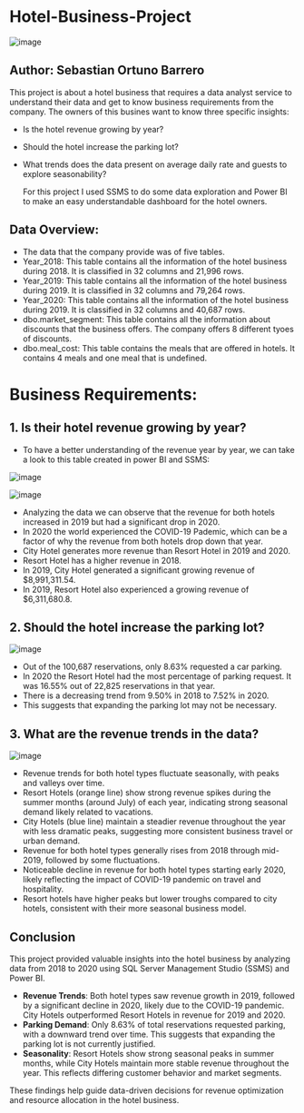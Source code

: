 # Hotel-Business-Project

![image](https://github.com/user-attachments/assets/c36ea1bf-7f13-47c7-9094-c2a15bb1f0e6)



## Author: Sebastian Ortuno Barrero

This project is about a hotel business that requires a data analyst service to understand their data and get to know business requirements from the company. The owners of this busines want to know three specific insights:

- Is the hotel revenue growing by year?
- Should the hotel increase the parking lot?
- What trends does the data present on average daily rate and guests to explore seasonability?

  For this project I used SSMS to do some data exploration and Power BI to make an easy understandable dashboard for the hotel owners.

## Data Overview:

 - The data that the company provide was of five tables.
 - Year_2018: This table contains all the information of the hotel business during 2018. It is classified in 32 columns and 21,996 rows. 
 - Year_2019: This table contains all the information of the hotel business during 2019. It is classified in 32 columns and 79,264 rows. 
 - Year_2020: This table contains all the information of the hotel business during 2019. It is classified in 32 columns and 40,687 rows.
 - dbo.market_segment: This table contains all the information about discounts that the business offers. The company offers 8 different tyoes of discounts.
 - dbo.meal_cost: This table contains the meals that are offered in hotels. It contains 4 meals and one meal that is undefined.

# Business Requirements:
## 1. Is their hotel revenue growing by year?
- To have a better understanding of the revenue year by year, we can take a look to this table created in power BI and SSMS:

![image](https://github.com/user-attachments/assets/870239f2-c367-4abb-a5ba-c408ac25333a)


![image](https://github.com/user-attachments/assets/37bd44a8-dae8-4bbb-9973-b333a5c95a1a)


- Analyzing the data we can observe that the revenue for both hotels increased in 2019 but had a significant drop in 2020.
- In 2020 the world experienced the COVID-19 Pademic, which can be a factor of why the revenue from both hotels drop down that year.
- City Hotel generates more revenue than Resort Hotel in 2019 and 2020.
- Resort Hotel has a higher revenue in 2018.
- In 2019, City Hotel generated a significant growing revenue of $8,991,311.54.
- In 2019, Resort Hotel also experienced a growing revenue of $6,311,680.8.

## 2. Should the hotel increase the parking lot?

![image](https://github.com/user-attachments/assets/12d27a3c-aac5-4c70-b1b4-03389db6cbfe)

- Out of the 100,687 reservations, only 8.63% requested a car parking.
- In 2020 the Resort Hotel had the most percentage of parking request. It was 16.55% out of 22,825 reservations in that year.
- There is a decreasing trend from 9.50% in 2018 to 7.52% in 2020.
- This suggests that expanding the parking lot may not be necessary.


## 3. What are the revenue trends in the data?

![image](https://github.com/user-attachments/assets/e63b8940-253a-4a24-b4ad-9407da3be7f1)

- Revenue trends for both hotel types fluctuate seasonally, with peaks and valleys over time.
- Resort Hotels (orange line) show strong revenue spikes during the summer months (around July) of each year, indicating strong seasonal demand likely related to vacations.
- City Hotels (blue line) maintain a steadier revenue throughout the year with less dramatic peaks, suggesting more consistent business travel or urban demand.
-  Revenue for both hotel types generally rises from 2018 through mid-2019, followed by some fluctuations.
- Noticeable decline in revenue for both hotel types starting early 2020, likely reflecting the impact of COVID-19 pandemic on travel and hospitality.
- Resort hotels have higher peaks but lower troughs compared to city hotels, consistent with their more seasonal business model.

## Conclusion

This project provided valuable insights into the hotel business by analyzing data from 2018 to 2020 using SQL Server Management Studio (SSMS) and Power BI.

- **Revenue Trends**: Both hotel types saw revenue growth in 2019, followed by a significant decline in 2020, likely due to the COVID-19 pandemic. City Hotels outperformed Resort Hotels in revenue for 2019 and 2020.
- **Parking Demand**: Only 8.63% of total reservations requested parking, with a downward trend over time. This suggests that expanding the parking lot is not currently justified.
- **Seasonality**: Resort Hotels show strong seasonal peaks in summer months, while City Hotels maintain more stable revenue throughout the year. This reflects differing customer behavior and market segments.

These findings help guide data-driven decisions for revenue optimization and resource allocation in the hotel business.



